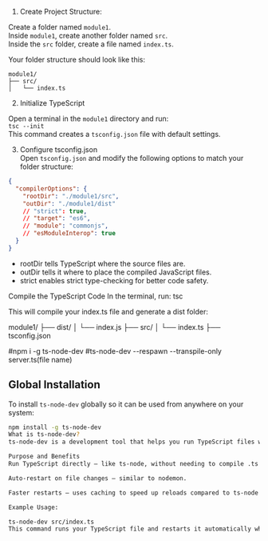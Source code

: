 1. Create Project Structure:

Create a folder named `module1`.  
Inside `module1`, create another folder named `src`.  
Inside the `src` folder, create a file named `index.ts`.

Your folder structure should look like this:

```
module1/
├── src/
│   └── index.ts
```




2. Initialize TypeScript

Open a terminal in the `module1` directory and run:  
`tsc --init`  
This command creates a `tsconfig.json` file with default settings.

3. Configure tsconfig.json  
Open `tsconfig.json` and modify the following options to match your folder structure:

```json
{
  "compilerOptions": {
    "rootDir": "./module1/src",
    "outDir": "./module1/dist"
    // "strict": true,
    // "target": "es6",
    // "module": "commonjs",
    // "esModuleInterop": true
  }
}
```
* rootDir tells TypeScript where the source files are.
* outDir tells it where to place the compiled JavaScript files.
* strict enables strict type-checking for better code safety.

Compile the TypeScript Code
In the terminal, run:
tsc

This will compile your index.ts file and generate a dist folder:


module1/
├── dist/
│   └── index.js
├── src/
│   └── index.ts
├── tsconfig.json



#npm i -g ts-node-dev
#ts-node-dev --respawn --transpile-only server.ts(file name)

## Global Installation

To install `ts-node-dev` globally so it can be used from anywhere on your system:

```bash
npm install -g ts-node-dev
What is ts-node-dev?
ts-node-dev is a development tool that helps you run TypeScript files without manual compilation, and automatically restarts your app when you make changes.

Purpose and Benefits
Run TypeScript directly – like ts-node, without needing to compile .ts files.

Auto-restart on file changes – similar to nodemon.

Faster restarts – uses caching to speed up reloads compared to ts-node + nodemon.

Example Usage:

ts-node-dev src/index.ts
This command runs your TypeScript file and restarts it automatically when your code changes.